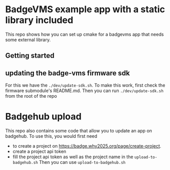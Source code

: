 # BadgeVMS example app with a static library included
This repo shows how you can set up cmake for a badgevms app that needs some external library.

## Getting started

## updating the badge-vms firmware sdk
For this we have the `./dev/update-sdk.sh`. 
To make this work, first check the firmware submodule's README.md.
Then you can run `./dev/update-sdk.sh` from the root of the repo

# Badgehub upload
This repo also contains some code that allow you to update an app on badgehub.
To use this, you would first need
- to create a project on https://badge.why2025.org/page/create-project.
- create a project api token
- fill the project api token as well as the project name in the `upload-to-badgehub.sh`
Then you can use
`upload-to-badgehub.sh`
